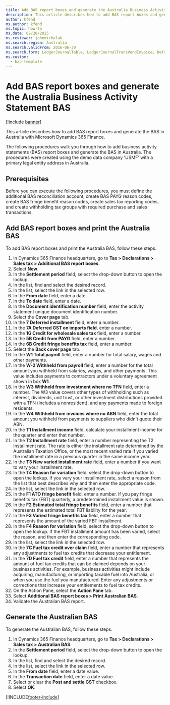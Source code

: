 ```yaml
---
title: Add BAS report boxes and generate the Australia Business Activity Statement BAS
description: This article describes how to add BAS report boxes and generate the BAS in Australia with Microsoft Dynamics 365 Finance.
author: kfend
ms.author: kfend
ms.topic: how-to
ms.date: 02/28/2025
ms.reviewer: johnmichalak
ms.search.region: Australia
ms.search.validFrom: 2016-06-30
ms.search.form: LedgerJournalTable, LedgerJournalTransVendInvoice, DefaultDashboard, LedgerJournalTransVendPaym, VendOpenTrans, TaxGroupLookup, TaxItemGroupLookup, CustFreeInvoice, CustTableLookup, CustPostInvoiceJob, TaxReportExtraFields, SrsReportViewerForm
ms.custom: 
  - bap-template
---
```

# Add BAS report boxes and generate the Australia Business Activity Statement BAS

[!include [banner](../../includes/banner.md)]

This article describes how to add BAS report boxes and generate the BAS in Australia with Microsoft Dynamics 365 Finance.

The following procedures walk you through how to add business activity statements (BAS) report boxes and generate the BAS in Australia. The procedures were created using the demo data company 'USMF' with a primary legal entity address in Australia.

## Prerequisites

Before you can execute the following procedures, you must define the additional BAS reconciliation account, create BAS PAYG reason codes, create BAS fringe benefit reason codes, create sales tax reporting codes, and create withholding tax groups with required purchase and sales transactions.

## Add BAS report boxes and print the Australia BAS

To add BAS report boxes and print the Australia BAS, follow these steps.

1. In Dynamics 365 Finance headquarters, go to **Tax \> Declarations \> Sales tax \> Additional BAS report boxes**.
1. Select **New**.
1. In the **Settlement period** field, select the drop-down button to open the lookup.
1. In the list, find and select the desired record.
1. In the list, select the link in the selected row.
1. In the **From date** field, enter a date.
1. In the **To date** field, enter a date.
1. In the **Document identification number** field, enter the activity statement unique document identification number.
1. Select the **Cover page** tab.
1. In the **7 Deferred installment** field, enter a number.
1. In the **7A Deferred GST on imports field**, enter a number.
1. In the **1G Credit for wholesale sales tax** field, enter a number.
1. In the **5B Credit from PAYG** field, enter a number.
1. In the **6B Credit fringe benefits tax** field, enter a number.
1. Select the **Back cover page** tab.
1. In the **W1 Total payroll** field, enter a number for total salary, wages and other payments.  
1. In the **W-2 Withheld from payroll** field, enter a number for the total amount you withheld from salaries, wages, and other payments. This value includes payments to contractors under a voluntary agreement shown in box **W1**.  
1. In the **W3 Withheld from investment where no TFN** field, enter a number. The W3 value covers other types of withholding such as interest, dividends, unit trust, or other investment distributions provided with a TFN (includes a nonresident), and any payments made to foreign residents. 
1. In the **W4 Withheld from invoices where no ABN** field, enter the total amount you withheld from payments to suppliers who didn't quote their ABN.  
1. In the **T1 Installment income** field, calculate your installment income for the quarter and enter that number.  
1. In the **T2 Installment rate** field, enter a number representing the T2 Installment rate. The rate is either the installment rate determined by the Australian Taxation Office, or the most recent varied rate if you varied the installment rate in a previous quarter in the same income year.    
1. In the **T3 New varied installment rate** field, enter a number if you want to vary your installment rate.    
1. In the **T4 Reason for variation** field, select the drop-down button to open the lookup. If you vary your installment rate, select a reason from the list that best describes why and then enter the appropriate code.  
1. In the list, select the link in the selected row.
1. In the **F1 ATO fringe benefit** field, enter a number. If you pay fringe benefits tax (FBT) quarterly, a predetermined installment value is shown.  
1. In the **F2 Estimated total fringe benefits** field, enter a number that represents the estimated total FBT liability for the year.  
1. In the **F3 Varied fringe benefits tax** field, enter a number that represents the amount of the varied FBT installment.  
1. In the **F4 Reason for variation** field, select the drop-down button to open the lookup. If the FBT installment amount has been varied, select the reason, and then enter the corresponding code.  
1. In the list, select the link in the selected row.
1. In the **7C Fuel tax credit over claim** field, enter a number that represents any adjustments to fuel tax credits that decrease your entitlement.  
1. In the **7D Fuel tax credit** field, enter a number that represents the amount of fuel tax credits that can be claimed depends on your business activities. For example, business activities might include acquiring, manufacturing, or importing taxable fuel into Australia, or when you use the fuel you manufactured. Enter any adjustments or corrections that increase your entitlements to fuel tax credits.  
1. On the Action Pane, select the **Action Pane** tab.
1. Select **Additional BAS report boxes \> Print Australian BAS**.
1. Validate the Australian BAS report.  

## Generate the Australian BAS

To generate the Australian BAS, follow these steps.

1. In Dynamics 365 Finance headquarters, go to **Tax \> Declarations \> Sales tax \> Australian BAS**.
1. In the **Settlement period** field, select the drop-down button to open the lookup.
1. In the list, find and select the desired record.
1. In the list, select the link in the selected row.
1. In the **From date** field, enter a date value.
1. In the **Transaction date** field, enter a date value.
7. Select or clear the **Post and settle GST** checkbox.
8. Select **OK**.



[!INCLUDE[footer-include](../../../includes/footer-banner.md)]

